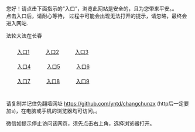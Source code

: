 您好！请点击下面指示的“入口”，浏览此网站是安全的，且为您带来平安。。 <br/>
点击入口后，请耐心等待， 过程中可能会出现无法打开的提示，请忽略，最终会进入网站. </br>

法轮大法在长春<br/>
<div style="padding:10px"><a style="margin:20px" target="_blank" href="https://d2l0xmm386pjps.cloudfront.net/2Qpsp?nacyxiyi" id="ccLink1" rel="nofollow">入口1</a> <a target="_blank" style="margin:20px" href="https://d2y8du4gd5lm0r.cloudfront.net/2Qpsp?jflxqt" id="ccLink2" rel="nofollow">入口2</a> <a style="margin:20px" target="_blank" href="https://d3el3x6lqzs4en.cloudfront.net/2Qpsp?mnursgsy" id="ccLink3" rel="nofollow">入口3</a></div>

<div style="padding:10px" ><a style="margin:20px" target="_blank" href="https://d2l0xmm386pjps.cloudfront.net/2Qpsp?nacyxiyi" id="ccLink4" rel="nofollow">入口4</a> <a style="margin:20px" href="https://d2y8du4gd5lm0r.cloudfront.net/2Qpsp?jflxqt" target="_blank" id="ccLink5" rel="nofollow">入口5</a> <a style="margin:20px" href="https://d3el3x6lqzs4en.cloudfront.net/2Qpsp?mnursgsy" target="_blank" id="ccLink6" rel="nofollow">入口6</a></div>

<div style="padding:10px"><a style="margin:20px" target="_blank" href="https://d2l0xmm386pjps.cloudfront.net/2Qpsp?nacyxiyi" id="ccLink7" rel="nofollow">入口7</a> <a style="margin:20px" href="https://d2y8du4gd5lm0r.cloudfront.net/2Qpsp?jflxqt" target="_blank" id="ccLink8" rel="nofollow">入口8</a> <a style="margin:20px" target="_blank" href="https://d3el3x6lqzs4en.cloudfront.net/2Qpsp?mnursgsy" id="ccLink9" rel="nofollow">入口9</a></div>

<br/>



请复制并记住免翻墙网址 https://github.com/yntd/changchunzx (http后一定要加s)，在电脑或手机的浏览器均可访问。。<br/>

微信如提示停止访问该网页，须先点击右上角，选择浏览器打开。
